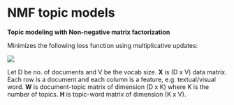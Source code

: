 # NMF topic models

**Topic modeling with Non-negative matrix factorization**

Minimizes the following loss function using multiplicative updates:

<img src="https://render.githubusercontent.com/render/math?math=||X-WH||^{2}_{Fro} %2B \alpha(||W||_1%2B||H||_1)">

Let D be no. of documents and V be the vocab size. **X** is (D x V) data matrix. Each row is a document and each column is a feature, e.g. textual/visual word. **W** is document-topic matrix of dimension (D x K) where K is the number of topics. **H** is topic-word matrix of dimension (K x V). 

